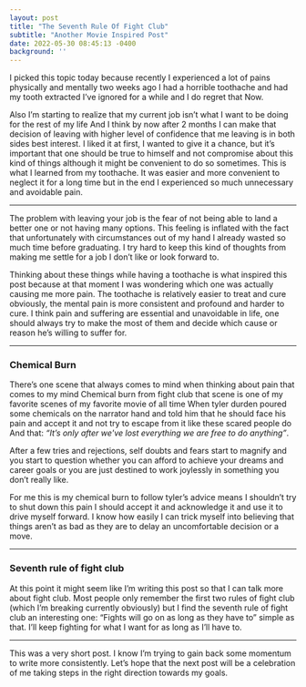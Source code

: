 ```yaml
---
layout: post
title: "The Seventh Rule Of Fight Club"
subtitle: "Another Movie Inspired Post"
date: 2022-05-30 08:45:13 -0400
background: ''
---
```




I picked this topic today because recently I experienced a lot of pains physically and mentally
two weeks ago I had a horrible toothache and had my tooth extracted I’ve ignored for a while and I do regret that Now.

Also I’m starting to realize that my current job isn’t what I want to be doing for the rest of my life 
And I think by now after 2 months I can make that decision of leaving with higher level of confidence that me leaving is in both sides best interest. I liked it at first, I wanted to give it a chance, but it’s important that one should be true to himself and not compromise about this kind of things although it might be convenient to do so sometimes.
This is what I learned from my toothache. It was easier and more convenient to neglect it for a long time but in the end I experienced so much unnecessary and avoidable pain.

---

The problem with leaving your job is the fear of not being able to land a better one or not having many options. This feeling is inflated with the fact that unfortunately with circumstances out of my hand I already wasted so much time before graduating. I try hard to keep this kind of thoughts from making me settle for a job I don’t like or look forward to.

Thinking about these things while having a toothache is what inspired this post because at that moment I was wondering which one was actually causing me more pain. The toothache is relatively easier to treat and cure obviously, the mental pain is more consistent and profound and harder to cure. I think pain and suffering are essential and unavoidable in life, one should always try to make the most of them and decide which cause or reason he’s willing to suffer for.

---

### Chemical Burn 

There’s one scene that always comes to mind when thinking about pain that comes to my mind 
Chemical burn from fight club that scene is one of my favorite scenes of my favorite movie of all time 
When tyler durden poured some chemicals on the narrator hand and  told him that he should face his pain and accept it and not try to escape from it like these scared people do 
And that: 
<i>“It’s only after we've lost everything we are free to do anything”</i>.

After a few tries and rejections, self doubts and fears start to magnify and you start to question whether you can afford to achieve your dreams and career goals or you are just destined to work joylessly in something you don’t really like.

For me this is my chemical burn to follow tyler’s advice means I shouldn’t try to shut down this pain I should accept it and acknowledge it and use it to drive myself forward.
I know how easily I can trick myself into believing that things aren’t as bad as they are to delay an uncomfortable decision or  a move.

---

### Seventh rule of fight club 

At this point it might seem like I’m writing this post so that I can talk more about fight club. Most people only remember the first two rules of fight club (which I’m breaking currently obviously) but I find the seventh rule of fight club an interesting one: “Fights will go on as long as they have to” simple as that. I’ll keep fighting for what I want for as long as I’ll have to.

---

This was a very short post. I know I’m trying to gain back some momentum to write more consistently. Let’s hope that the next post will be a celebration of me taking steps in the right direction towards my goals.